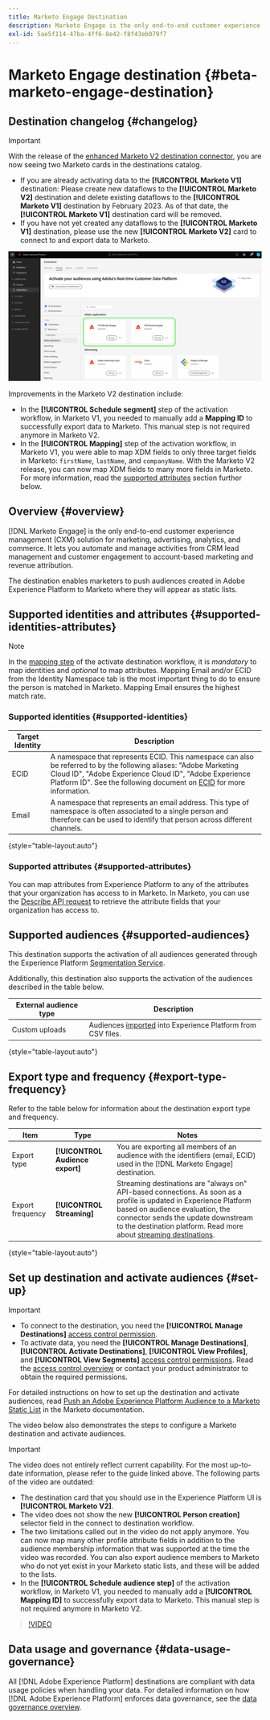 ```yaml
---
title: Marketo Engage Destination
description: Marketo Engage is the only end-to-end customer experience management (CXM) solution for marketing, advertising, analytics, and commerce. It lets you automate and manage activities from CRM lead management and customer engagement to account-based marketing and revenue attribution.
exl-id: 5ae5f114-47ba-4ff6-8e42-f8f43eb079f7
---
```

# Marketo Engage destination {#beta-marketo-engage-destination}

## Destination changelog {#changelog}

>[!IMPORTANT]
>
>With the release of the [enhanced Marketo V2 destination connector](/help/release-notes/2022/july-2022.md#destinations), you are now seeing two Marketo cards in the destinations catalog.
>* If you are already activating data to the **[!UICONTROL Marketo V1]** destination: Please create new dataflows to the **[!UICONTROL Marketo V2]** destination and delete existing dataflows to the **[!UICONTROL Marketo V1]** destination by February 2023. As of that date, the **[!UICONTROL Marketo V1]** destination card will be removed.
>* If you have not yet created any dataflows to the **[!UICONTROL Marketo V1]** destination, please use the new **[!UICONTROL Marketo V2]** card to connect to and export data to Marketo.

![Image of the two Marketo destination cards in a side-by-side view.](../..//assets/catalog/adobe/marketo-side-by-side-view.png)

Improvements in the Marketo V2 destination include:

* In the **[!UICONTROL Schedule segment]** step of the activation workflow, in Marketo V1, you needed to manually add a **Mapping ID** to successfully export data to Marketo. This manual step is not required anymore in Marketo V2.
* In the **[!UICONTROL Mapping]** step of the activation workflow, in Marketo V1, you were able to map XDM fields to only three target fields in Marketo: `firstName`, `lastName`, and `companyName`. With the Marketo V2 release, you can now map XDM fields to many more fields in Marketo. For more information, read the [supported attributes](#supported-attributes) section further below.

## Overview {#overview}

[!DNL Marketo Engage] is the only end-to-end customer experience management (CXM) solution for marketing, advertising, analytics, and commerce. It lets you automate and manage activities from CRM lead management and customer engagement to account-based marketing and revenue attribution.

The destination enables marketers to push audiences created in Adobe Experience Platform to Marketo where they will appear as static lists.

## Supported identities and attributes {#supported-identities-attributes}

>[!NOTE]
>
>In the [mapping step](/help/destinations/ui/activate-segment-streaming-destinations.md#mapping) of the activate destination workflow, it is *mandatory* to map identities and *optional* to map attributes. Mapping Email and/or ECID from the Identity Namespace tab is the most important thing to do to ensure the person is matched in Marketo. Mapping Email ensures the highest match rate.

### Supported identities {#supported-identities}

|Target Identity|Description|
|---|---|
|ECID|A namespace that represents ECID. This namespace can also be referred to by the following aliases: "Adobe Marketing Cloud ID", "Adobe Experience Cloud ID", "Adobe Experience Platform ID". See the following document on [ECID](/help/identity-service/ecid.md) for more information.|
|Email|A namespace that represents an email address. This type of namespace is often associated to a single person and therefore can be used to identify that person across different channels.|

{style="table-layout:auto"}

### Supported attributes {#supported-attributes}

You can map attributes from Experience Platform to any of the attributes that your organization has access to in Marketo. In Marketo, you can use the [Describe API request](https://developers.marketo.com/rest-api/lead-database/leads/#describe) to retrieve the attribute fields that your organization has access to.

## Supported audiences {#supported-audiences}

This destination supports the activation of all audiences generated through the Experience Platform [Segmentation Service](../../../segmentation/home.md).

Additionally, this destination also supports the activation of the audiences described in the table below.

| External audience type | Description | 
---------|----------|
| Custom uploads | Audiences [imported](../../../segmentation/ui/overview.md#import-audience) into Experience Platform from CSV files. | 

{style="table-layout:auto"}

## Export type and frequency {#export-type-frequency}

Refer to the table below for information about the destination export type and frequency.

| Item | Type | Notes |
---------|----------|---------|
| Export type | **[!UICONTROL Audience export]** | You are exporting all members of an audience with the identifiers (email, ECID) used in the [!DNL Marketo Engage] destination.|
| Export frequency | **[!UICONTROL Streaming]** | Streaming destinations are "always on" API-based connections. As soon as a profile is updated in Experience Platform based on audience evaluation, the connector sends the update downstream to the destination platform. Read more about [streaming destinations](/help/destinations/destination-types.md#streaming-destinations).|

{style="table-layout:auto"}

## Set up destination and activate audiences {#set-up}

>[!IMPORTANT]
> 
>* To connect to the destination, you need the **[!UICONTROL Manage Destinations]** [access control permission](/help/access-control/home.md#permissions).
>* To activate data, you need the **[!UICONTROL Manage Destinations]**, **[!UICONTROL Activate Destinations]**, **[!UICONTROL View Profiles]**, and **[!UICONTROL View Segments]** [access control permissions](/help/access-control/home.md#permissions). Read the [access control overview](/help/access-control/ui/overview.md) or contact your product administrator to obtain the required permissions.

For detailed instructions on how to set up the destination and activate audiences, read [Push an Adobe Experience Platform Audience to a Marketo Static List](https://experienceleague.adobe.com/docs/marketo/using/product-docs/core-marketo-concepts/smart-lists-and-static-lists/static-lists/push-an-adobe-experience-cloud-segment-to-a-marketo-static-list.html?lang=en) in the Marketo documentation.

The video below also demonstrates the steps to configure a Marketo destination and activate audiences.

>[!IMPORTANT]
>
>The video does not entirely reflect current capability. For the most up-to-date information, please refer to the guide linked above. The following parts of the video are outdated:
> 
>* The destination card that you should use in the Experience Platform UI is **[!UICONTROL Marketo V2]**.
>* The video does not show the new **[!UICONTROL Person creation]** selector field in the connect to destination workflow.
>* The two limitations called out in the video do not apply anymore. You can now map many other profile attribute fields in addition to the audience membership information that was supported at the time the video was recorded. You can also export audience members to Marketo who do not yet exist in your Marketo static lists, and these will be added to the lists.
>* In the **[!UICONTROL Schedule audience step]** of the activation workflow, in Marketo V1, you needed to manually add a **[!UICONTROL Mapping ID]** to successfully export data to Marketo. This manual step is not required anymore in Marketo V2.

>[!VIDEO](https://video.tv.adobe.com/v/338248?quality=12)

<!--

## Connect to the destination {#connect}

To connect to this destination, follow the steps described in the [destination configuration tutorial](../../ui/connect-destination.md).

-->

## Data usage and governance {#data-usage-governance}

All [!DNL Adobe Experience Platform] destinations are compliant with data usage policies when handling your data. For detailed information on how [!DNL Adobe Experience Platform] enforces data governance, see the [data governance overview](https://experienceleague.adobe.com/docs/experience-platform/data-governance/home.html).

<!--

## Activate audiences to this destination {#activate}

See [Activate audience data to streaming audience export destinations](../../ui/activate-segment-streaming-destinations.md) for instructions on activating audiences to this destination.

-->

